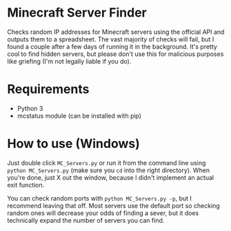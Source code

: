 # Minecraft Server Finder
Checks random IP addresses for Minecraft servers using the official API and outputs them to a spreadsheet. The vast majority of checks will fail, but I found a couple after a few days of running it in the background. It's pretty cool to find hidden servers, but please don't use this for malicious purposes like griefing (I'm not legally liable if you do).

# Requirements
- Python 3
- mcstatus module (can be installed with pip)

# How to use (Windows)
Just double click `MC_Servers.py` or run it from the command line using `python MC_Servers.py` (make sure you `cd` into the right directory). When you're done, just X out the window, because I didn't implement an actual exit function.

You can check random ports with `python MC_Servers.py -p`, but I recommend leaving that off. Most servers use the default port so checking random ones will decrease your odds of finding a sever, but it does technically expand the number of servers you can find.
